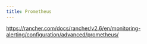 ```yaml
---
title: Prometheus
---
```


https://rancher.com/docs/rancher/v2.6/en/monitoring-alerting/configuration/advanced/prometheus/
